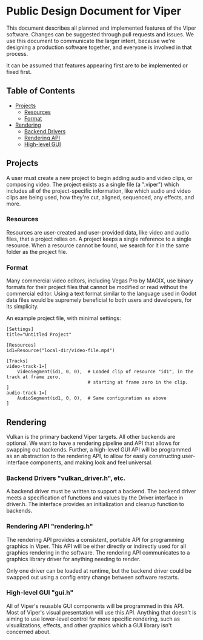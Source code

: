 # Public Design Document for Viper
This document describes all planned and implemented features of the Viper software. Changes can be suggested through pull requests and issues. We use this document to communicate the larger intent, because we're designing a production software together, and everyone is involved in that process.

It can be assumed that features appearing first are to be implemented or fixed first.

## Table of Contents
 - [Projects](#Projects)
   * [Resources](#Resources)
   * [Format](#Format)
 - [Rendering](#Rendering)
   * [Backend Drivers](#Backend-Drivers-"vulkan_driver.h",-etc.)
   * [Rendering API](#Rendering-API-"rendering.h")
   * [High-level GUI](#High-level-GUI-"gui.h")

## Projects

A user must create a new project to begin adding audio and video clips, or composing video. The project exists as a single file (a ".viper") which includes all of the project-specific information, like which audio and video clips are being used, how they're cut, aligned, sequenced, any effects, and more.

### Resources
Resources are user-created and user-provided data, like video and audio files, that a project relies on. A project keeps a single reference to a single resource. When a resource cannot be found, we search for it in the same folder as the project file.

### Format
Many commercial video editors, including Vegas Pro by MAGIX, use binary formats for their project files that cannot be modified or read without the commercial editor. Using a text format similar to the language used in Godot data files would be supremely beneficial to both users and developers, for its simplicity.

An example project file, with minimal settings:
```
[Settings]
title="Untitled Project"

[Resources]
id1=Resource("local-dir/video-file.mp4")

[Tracks]
video-track-1=[
    VideoSegment(id1, 0, 0),  # Loaded clip of resource "id1", in the track at frame zero,
                              # starting at frame zero in the clip.
]
audio-track-1=[
    AudioSegment(id1, 0, 0),  # Same configuration as above
]
```

## Rendering

Vulkan is the primary backend Viper targets. All other backends are optional. We want to have a rendering pipeline and API that allows for swapping out backends. Further, a high-level GUI API will be programmed as an abstraction to the rendering API, to allow for easily constructing user-interface components, and making look and feel universal.

### Backend Drivers "vulkan_driver.h", etc.
A backend driver must be written to support a backend. The backend driver meets a specification of functions and values by the Driver interface in driver.h. The interface provides an initialization and cleanup function to backends.

### Rendering API "rendering.h"
The rendering API provides a consistent, portable API for programming graphics in Viper. This API will be either directly or indirectly used for all graphics rendering in the software. The rendering API communicates to a graphics library driver for anything needing to render.

Only one driver can be loaded at runtime, but the backend driver could be swapped out using a config entry change between software restarts.

### High-level GUI "gui.h"
All of Viper's reusable GUI components will be programmed in this API. Most of Viper's visual presentation will use this API. Anything that doesn't is aiming to use lower-level control for more specific rendering, such as visualizations, effects, and other graphics which a GUI library isn't concerned about.
